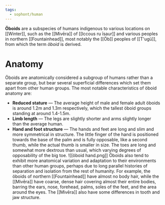 ```yaml
---
tags:
  - sophont/human
---
```

**Öboids** are a subspecies of humans indigenous to various locations on [[Winter]], such as the [[Mivēra]] of [[Iccous ru īsaur]] and various peoples in northern [[Fountainhead]], most notably the [[Öb]] peoples of [[T'ugü]], from which the term *öboid* is derived.
# Anatomy
Öboids are anatomically considered a subgroup of humans rather than a separate group, but bear several superficial differences which set them apart from other human groups. The most notable characteristics of öboid anatomy are:
- **Reduced stature** — The average height of male and female adult öboids is around 1.2m and 1.3m respectively, which the tallest öboid groups standing at around 1.4-1.5m.
- **Limb length** — The legs are slightly shorter and arms slightly longer than the average human.
- **Hand and foot structure** — The hands and feet are long and slim and more symmetrical in structure. The little finger of the hand is positioned towards the base of the palm and is fully opposable, like a second thumb, while the actual thumb is smaller in size. The toes are long and somewhat more dextrous than usual, which varying degrees of opposability of the big toe.
![[öboid hand.png]]
Öboids also tend to exhibit more anatomical variation and adaptation to their environments than other human groups, perhaps due to long parallel histories of separation and isolation from the rest of humanity. For example, the öboids of northern [[Fountainhead]] have almost no body hair, while the [[Mivēra]] have coarse, dense hair covering almost their entire bodies, barring the ears, nose, forehead, palms, soles of the feet, and the area around the eyes. The [[Mivēra]] also have some differences in tooth and jaw structure.